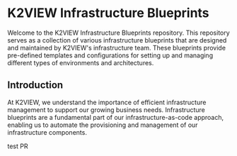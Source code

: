 # K2VIEW Infrastructure Blueprints
Welcome to the K2VIEW Infrastructure Blueprints repository. This repository serves as a collection of various infrastructure blueprints that are designed and maintained by K2VIEW's infrastructure team. These blueprints provide pre-defined templates and configurations for setting up and managing different types of environments and architectures.

## Introduction
At K2VIEW, we understand the importance of efficient infrastructure management to support our growing business needs. Infrastructure blueprints are a fundamental part of our infrastructure-as-code approach, enabling us to automate the provisioning and management of our infrastructure components.

test PR